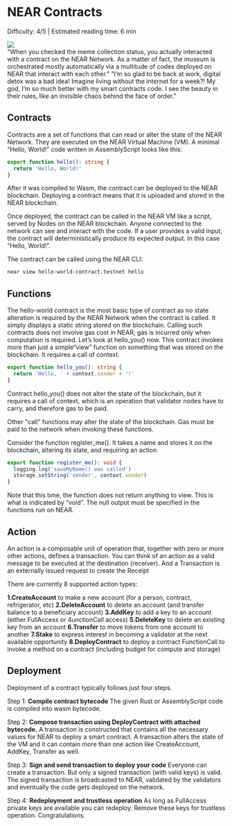 # NEAR Contracts

<Difficulty> Difficulty: 4/5 | Estimated reading time: 6 min </Difficulty>

<Spacer />

<narrativeText style="background: #00C08B">
<div>
 <img src="/images/chap_5.png">
</div>
<div>
"When you checked the meme collection status, you actually interacted with a contract on the NEAR Network. As a matter of fact, the museum is orchestrated mostly automatically via a multitude of codes deployed on NEAR  that interact with each other."
<Spacer />
"I’m so glad to be back at work, digital detox was a bad idea! Imagine living without the internet for a week?! My god, I’m so much better with my smart contracts code. I see the beauty in their rules, like an invisible chaos behind the face of order."
</div>
</narrativeText>
<Spacer />

## Contracts

Contracts are a set of functions that can read or alter the state of the NEAR Network. They are executed on the NEAR Virtual Machine (VM). A minimal “Hello, World!” code written in AssemblyScript looks like this:

```typescript
export function hello(): string {
  return 'Hello, World!'
}
```

After it was compiled to Wasm, the contract can be deployed to the NEAR blockchain. Deploying a contract means that it is uploaded and stored in the NEAR blockchain.

Once deployed, the contract can be called in the NEAR VM like a script, served by Nodes on the NEAR blockchain. Anyone connected to the network can see and interact with the code. If a user provides a valid input, the contract will deterministically produce its expected output. In this case “Hello, World!”.

The contract can be called using the NEAR CLI:

```bash
near view hello-world-contract.testnet hello

```

## Functions

The hello-world contract is the most basic type of contract as no state alteration is required by the NEAR Network when the contract is called. It simply displays a static string stored on the blockchain. Calling such contracts does not involve gas cost in NEAR; gas is incurred only when computation is required.
Let’s look at hello_you() now. This contract invokes more than just a simple“view” function on something that was stored on the blockchain. It requires a call of context.

```typescript
export function hello_you(): string {
  return 'Hello, ' + context.sender + '!'
}
```

Contract hello_you() does not alter the state of the blockchain, but it requires a call of context, which is an operation that validator nodes have to carry, and therefore gas to be paid.

Other "call" functions may alter the state of the blockchain. Gas must be paid to the network when invoking these functions.

Consider the function register_me(). It takes a name and stores it on the blockchain, altering its state, and requiring an action.

```typescript
export function register_me(): void {
  logging.log('saveMyName() was called')
  storage.setString('sender', context.sender)
}
```

Note that this time, the function does not return anything to view. This is what is indicated by “void”. The null output must be specified in the functions run on NEAR.

## Action

An action is a composable unit of operation that, together with zero or more other actions, defines a transaction. You can think of an action as a valid message to be executed at the destination (receiver). And a Transaction is an externally issued request to create the Receipt

There are currently 8 supported action types:

**1.CreateAccount** to make a new account (for a person, contract, refrigerator, etc)
**2.DeleteAccount** to delete an account (and transfer balance to a beneficiary account)
**3.AddKey** to add a key to an account (either FullAccess or 4unctionCall access)
**5.DeleteKey** to delete an existing key from an account
**6.Transfer** to move tokens from one account to another
**7.Stake** to express interest in becoming a validator at the next available opportunity
**8.DeployContract** to deploy a contract FunctionCall to invoke a method on a contract (including budget for compute and storage)

## Deployment

Deployment of a contract typically follows just four steps.

Step 1: **Compile contract bytecode**
The given Rust or AssemblyScript code is compiled into wasm bytecode.

Step 2: **Compose transaction using DeployContract with attached bytecode.**
A transaction is constructed that contains all the necessary values for NEAR to deploy a smart contract. A transaction alters the state of the VM and it can contain more than one action like CreateAccount, AddKey, Transfer as well.

Step 3: **Sign and send transaction to deploy your code**
Everyone can create a transaction. But only a signed transaction (with valid keys) is valid. The signed transaction is broadcasted to NEAR, validated by the validators and eventually the code gets deployed on the network.

Step 4: **Redeployment and trustless operation**
As long as FullAccess private keys are available you can redeploy. Remove these keys for trustless operation. Congratulations.
